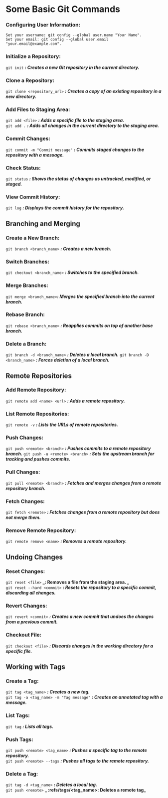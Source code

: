 # Some Basic Git Commands


### Configuring User Information:

```
Set your username: git config --global user.name "Your Name".
Set your email: git config --global user.email "your.email@example.com".
```

### Initialize a Repository:

```git init``` **_: Creates a new Git repository in the current directory._**

### Clone a Repository:

```git clone <repository_url>``` **_: Creates a copy of an existing repository in a new directory._**

### Add Files to Staging Area:

```git add <file>``` **_: Adds a specific file to the staging area._** <br>
```git add .```  **_: Adds all changes in the current directory to the staging area._**

### Commit Changes:

```git commit -m "Commit message"```  **_: Commits staged changes to the repository with a message._**

### Check Status:

```git status``` **_: Shows the status of changes as untracked, modified, or staged._**

### View Commit History:

```git log``` **_: Displays the commit history for the repository._**


## Branching and Merging

### Create a New Branch:
```git branch <branch_name>``` **_: Creates a new branch._**

### Switch Branches:
```git checkout <branch_name>``` **_: Switches to the specified branch._**

### Merge Branches:
```git merge <branch_name>```**_: Merges the specified branch into the current branch._**

### Rebase Branch:
```git rebase <branch_name>``` **_: Reapplies commits on top of another base branch._**

### Delete a Branch:

```git branch -d <branch_name>``` **_: Deletes a local branch._**
```git branch -D <branch_name>``` **_: Forces deletion of a local branch._**


## Remote Repositories

### Add Remote Repository:
```git remote add <name> <url>``` **_: Adds a remote repository._**

### List Remote Repositories:
```git remote -v``` **_: Lists the URLs of remote repositories._**

### Push Changes:
```git push <remote> <branch>``` **_: Pushes commits to a remote repository branch._**
```git push -u <remote> <branch>``` **_: Sets the upstream branch for tracking and pushes commits._**

### Pull Changes:
```git pull <remote> <branch>``` **_: Fetches and merges changes from a remote repository branch._**

### Fetch Changes:
```git fetch <remote>``` **_: Fetches changes from a remote repository but does not merge them._**

### Remove Remote Repository:
```git remote remove <name>``` **_: Removes a remote repository._**


## Undoing Changes

### Reset Changes:
```git reset <file>``` **_: Removes a file from the staging area. _** <br>
```git reset --hard <commit>``` **_: Resets the repository to a specific commit, discarding all changes._**

### Revert Changes:
```git revert <commit>``` **_: Creates a new commit that undoes the changes from a previous commit._**

### Checkout File:
```git checkout <file>``` **_: Discards changes in the working directory for a specific file._**

## Working with Tags

### Create a Tag:
```git tag <tag_name>``` **_: Creates a new tag._** <br>
```git tag -a <tag_name> -m "Tag message"``` **_: Creates an annotated tag with a message._**

### List Tags:
```git tag``` **_: Lists all tags._**

### Push Tags:
```git push <remote> <tag_name>``` **_: Pushes a specific tag to the remote repository._**<br>
```git push <remote> --tags``` **_: Pushes all tags to the remote repository._**

### Delete a Tag:
```git tag -d <tag_name>``` **_: Deletes a local tag._**<br>
```git push <remote>``` **_ :refs/tags/<tag_name>: Deletes a remote tag_**
